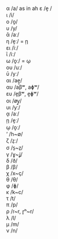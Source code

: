 α /a/  as in ah
ε /e̞ /  
ι /i/  
ο /o̞/  
υ /y/  
ᾱ /aː/  
η /e̞ː/ = ῃ  
ει /iː/  
ῑ /iː/  
ω /o̞ː/ = ῳ  
ου /uː/  
ῡ /yː/  
αι /ae̯̞/  
αυ /aβʷ, aɸʷ/  
ευ /e̞βʷ, e̞ɸʷ/  
οι /øy̯/  
υι /yː/  
ᾳ /aː/  
ῃ /e̞ː/  
ῳ /o̞ː/  
‘ /h~∅/  
ζ /z̠ː/  
σ /s̠~z̠/  
γ /ɣ~ʝ/  
δ /ð/  
β /β/  
χ /x~ç/  
θ /θ/  
φ /ɸ/  
κ /k~c/  
τ /t/  
π /p/  
ρ /ɾ~r, r̥ʰ~r/  
λ /l/  
μ /m/  
ν /n/